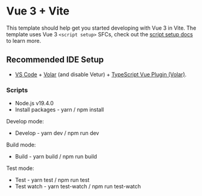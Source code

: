 # Vue 3 + Vite

This template should help get you started developing with Vue 3 in Vite. The template uses Vue 3 `<script setup>` SFCs, check out the [script setup docs](https://v3.vuejs.org/api/sfc-script-setup.html#sfc-script-setup) to learn more.

## Recommended IDE Setup

- [VS Code](https://code.visualstudio.com/) + [Volar](https://marketplace.visualstudio.com/items?itemName=Vue.volar) (and disable Vetur) + [TypeScript Vue Plugin (Volar)](https://marketplace.visualstudio.com/items?itemName=Vue.vscode-typescript-vue-plugin).


### Scripts
- Node.js v19.4.0
- Install packages - yarn / npm install

Develop mode:
- Develop - yarn dev / npm run dev

Build mode:
- Build - yarn build / npm run build

Test mode:
- Test - yarn test / npm run test
- Test watch - yarn test-watch / npm run test-watch

